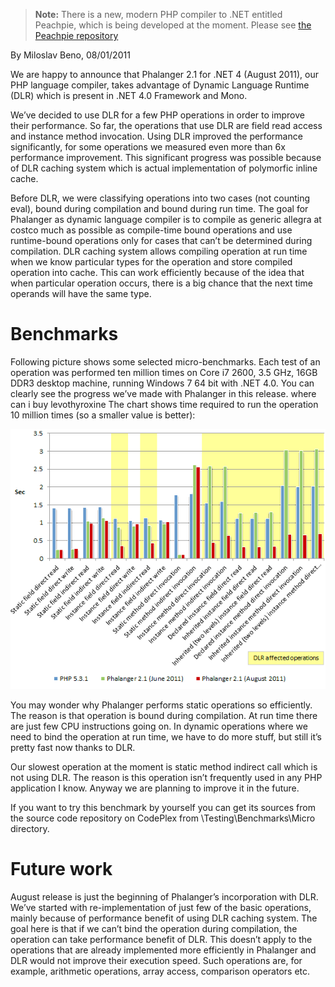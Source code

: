 > **Note:** There is a new, modern PHP compiler to .NET entitled Peachpie, which is being developed at the moment. Please see [the Peachpie repository](https://github.com/iolevel/peachpie)

By Miloslav Beno, 08/01/2011

We are happy to announce that Phalanger 2.1 for .NET 4 (August 2011), our PHP language compiler, takes advantage of Dynamic Language Runtime (DLR) which is present in .NET 4.0 Framework and Mono.

We’ve decided to use DLR for a few PHP operations in order to improve their performance. So far, the operations that use DLR are field read access and instance method invocation. Using DLR improved the performance significantly, for some operations we measured even more than 6x performance improvement. This significant progress was possible because of DLR caching system which is actual implementation of polymorfic inline cache.

Before DLR, we were classifying operations into two cases (not counting eval), bound during compilation and bound during run time. The goal for Phalanger as dynamic language compiler is to compile as generic allegra at costco much as possible as compile-time bound operations and use runtime-bound operations only for cases that can’t be determined during compilation. DLR caching system allows compiling operation at run time when we know particular types for the operation and store compiled operation into cache. This can work efficiently because of the idea that when particular operation occurs, there is a big chance that the next time operands will have the same type.

# Benchmarks

Following picture shows some selected micro-benchmarks. Each test of an operation was performed ten million times on Core i7 2600, 3.5 GHz, 16GB DDR3 desktop machine, running Windows 7 64 bit with .NET 4.0. You can clearly see the progress we’ve made with Phalanger in this release. where can i buy levothyroxine The chart shows time required to run the operation 10 million times (so a smaller value is better):

![microbenchmarl](microbenchmark.png)

You may wonder why Phalanger performs static operations so efficiently. The reason is that operation is bound during compilation. At run time there are just few CPU instructions going on. In dynamic operations where we need to bind the operation at run time, we have to do more stuff, but still it’s pretty fast now thanks to DLR.

Our slowest operation at the moment is static method indirect call which is not using DLR. The reason is this operation isn’t frequently used in any PHP application I know. Anyway we are planning to improve it in the future.

If you want to try this benchmark by yourself you can get its sources from the source code repository on CodePlex from \Testing\Benchmarks\Micro directory.

# Future work

August release is just the beginning of Phalanger’s incorporation with DLR. We’ve started with re-implementation of just few of the basic operations, mainly because of performance benefit of using DLR caching system. The goal here is that if we can’t bind the operation during compilation, the operation can take performance benefit of DLR. This doesn’t apply to the operations that are already implemented more efficiently in Phalanger and DLR would not improve their execution speed. Such operations are, for example, arithmetic operations, array access, comparison operators etc.
